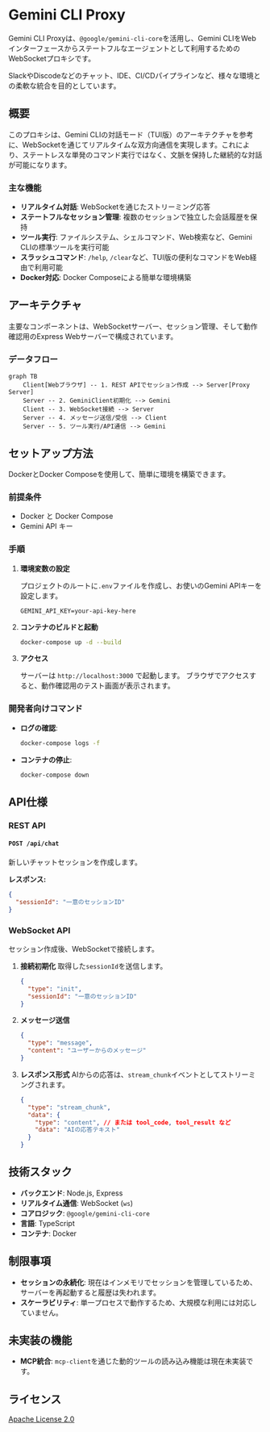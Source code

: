 # Gemini CLI Proxy

Gemini CLI Proxyは、`@google/gemini-cli-core`を活用し、Gemini CLIをWebインターフェースからステートフルなエージェントとして利用するためのWebSocketプロキシです。

SlackやDiscodeなどのチャット、IDE、CI/CDパイプラインなど、様々な環境との柔軟な統合を目的としています。

## 概要

このプロキシは、Gemini CLIの対話モード（TUI版）のアーキテクチャを参考に、WebSocketを通じてリアルタイムな双方向通信を実現します。これにより、ステートレスな単発のコマンド実行ではなく、文脈を保持した継続的な対話が可能になります。

### 主な機能

- **リアルタイム対話**: WebSocketを通じたストリーミング応答
- **ステートフルなセッション管理**: 複数のセッションで独立した会話履歴を保持
- **ツール実行**: ファイルシステム、シェルコマンド、Web検索など、Gemini CLIの標準ツールを実行可能
- **スラッシュコマンド**: `/help`, `/clear`など、TUI版の便利なコマンドをWeb経由で利用可能
- **Docker対応**: Docker Composeによる簡単な環境構築

## アーキテクチャ

主要なコンポーネントは、WebSocketサーバー、セッション管理、そして動作確認用のExpress Webサーバーで構成されています。

### データフロー

```mermaid
graph TB
    Client[Webブラウザ] -- 1. REST APIでセッション作成 --> Server[Proxy Server]
    Server -- 2. GeminiClient初期化 --> Gemini
    Client -- 3. WebSocket接続 --> Server
    Server -- 4. メッセージ送信/受信 --> Client
    Server -- 5. ツール実行/API通信 --> Gemini
```

## セットアップ方法

DockerとDocker Composeを使用して、簡単に環境を構築できます。

### 前提条件

- Docker と Docker Compose
- Gemini API キー

### 手順

1.  **環境変数の設定**

    プロジェクトのルートに`.env`ファイルを作成し、お使いのGemini APIキーを設定します。

    ```.env
    GEMINI_API_KEY=your-api-key-here
    ```

2.  **コンテナのビルドと起動**

    ```bash
    docker-compose up -d --build
    ```

3.  **アクセス**

    サーバーは `http://localhost:3000` で起動します。
    ブラウザでアクセスすると、動作確認用のテスト画面が表示されます。

### 開発者向けコマンド

- **ログの確認**:
  ```bash
  docker-compose logs -f
  ```
- **コンテナの停止**:
  ```bash
  docker-compose down
  ```

## API仕様

### REST API

#### `POST /api/chat`
新しいチャットセッションを作成します。

**レスポンス:**
```json
{
  "sessionId": "一意のセッションID"
}
```

### WebSocket API

セッション作成後、WebSocketで接続します。

1.  **接続初期化**
    取得した`sessionId`を送信します。
    ```json
    {
      "type": "init",
      "sessionId": "一意のセッションID"
    }
    ```

2.  **メッセージ送信**
    ```json
    {
      "type": "message",
      "content": "ユーザーからのメッセージ"
    }
    ```

3.  **レスポンス形式**
    AIからの応答は、`stream_chunk`イベントとしてストリーミングされます。
    ```json
    {
      "type": "stream_chunk",
      "data": {
        "type": "content", // または tool_code, tool_result など
        "data": "AIの応答テキスト"
      }
    }
    ```

## 技術スタック

- **バックエンド**: Node.js, Express
- **リアルタイム通信**: WebSocket (`ws`)
- **コアロジック**: `@google/gemini-cli-core`
- **言語**: TypeScript
- **コンテナ**: Docker

## 制限事項

- **セッションの永続化**: 現在はインメモリでセッションを管理しているため、サーバーを再起動すると履歴は失われます。
- **スケーラビリティ**: 単一プロセスで動作するため、大規模な利用には対応していません。

## 未実装の機能

- **MCP統合**: `mcp-client`を通じた動的ツールの読み込み機能は現在未実装です。

## ライセンス

[Apache License 2.0](LICENSE)
